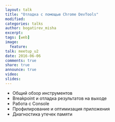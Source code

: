```yaml
---
layout: talk
title: "Отладка с помощью Chrome DevTools"
modified:
categories: talks
author: bogatirev_misha
excerpt:
tags: [web]
image:
  feature:
talk: meetup_u2
date: 2016-06-06
comments: true
share: true
announce: true 
video: 
slides: 
---
```



* Общий обзор инструментов
* Breakpoint и отладка результатов на выходе
* Работа с Console
* Профилирование и оптимизация приложения
* Диагностика утечек памяти




